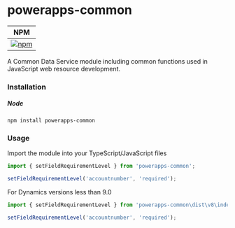 # powerapps-common
|NPM|
|---|
|[![npm](https://img.shields.io/npm/v/d365-common.svg?style=flat-square)](https://www.npmjs.com/package/d365-common)|

A Common Data Service module including common functions used in JavaScript web resource development.

### Installation

##### Node

```
npm install powerapps-common
```
### Usage

Import the module into your TypeScript/JavaScript files

```typescript
import { setFieldRequirementLevel } from 'powerapps-common';

setFieldRequirementLevel('accountnumber', 'required');
```

For Dynamics versions less than 9.0

```typescript
import { setFieldRequirementLevel } from 'powerapps-common\dist\v8\index';

setFieldRequirementLevel('accountnumber', 'required');
```
